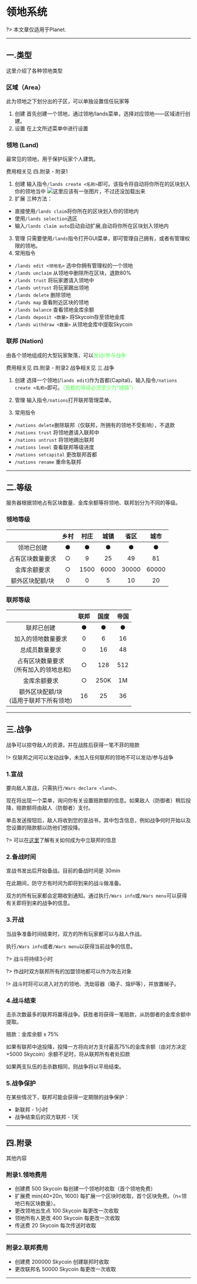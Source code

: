 # 领地系统

?> 本文章仅适用于Planet. 


----------

## 一.类型

这里介绍了各种领地类型

### 区域（Area）

此为领地之下划分出的子区，可以单独设置信任玩家等

 1. 创建
 首先创建一个领地，通过领地/lands菜单，选择对应领地——区域进行创建。
 2. 设置
 在上文所述菜单中进行设置

### 领地 (Land)

最常见的领地，用于保护玩家个人建筑。

费用相关见 四.附录 - 附录1

 1. 创建
输入指令`/lands create <名称>`即可。该指令将自动将你所在的区块划入你的领地当中
![这里应该有一张图片，不过还没加载出来](https://docs.coldplays.net/img/lands-1.png)
 2. 扩展
   三种方法：
- 直接使用`/lands claim`将你所在的区块划入你的领地内
- 使用`/lands selection`选区
- 输入`/lands claim auto`启动自动扩展,自动将你所在区块划入领地内
3. 管理
只需要使用`/lands`指令打开GUI菜单，即可管理自己拥有，或者有管理权限的领地。
4. 常用指令

- `/lands edit <领地名>` 选中你拥有管理权的一个领地
- `/lands unclaim` 从领地中删除所在区块，退款80%
- `/lands trust` 将玩家邀请入领地中
- `/lands untrust` 将玩家踢出领地
- `/lands delete` 删除领地
- `/lands map` 查看附近区块的领地
- `/lands balance` 查看领地金库余额
- `/lands deposit <数量>` 将Skycoin存至领地金库
- `/lands withdraw <数量>` 从领地金库中提取Skycoin 

### 联邦 (Nation)

由各个领地组成的大型玩家聚落，可以<font color=55FF55>发动/参与战争</font>

费用相关见 四.附录 - 附录2
战争相关见 三.战争

 1. 创建
选择一个领地(/`lands edit`)作为首都(Capital)，输入指令`/nations create <名称>`即可。<font color=55FF55>（首都的等级必须至少为“城镇”）</font>

 2. 管理
输入指令`/nations`打开联邦管理菜单。
3. 常用指令

- `/nations delete`删除联邦（仅联邦，所拥有的领地不受影响），不退款
- `/nations trust` 将领地邀请入联邦中
- `/nations untrust` 将领地踢出联邦
- `/nations level` 查看联邦等级进度
- `/nations setcapital` 更改联邦首都
-  `/nations rename` 重命名联邦


----------

## 二.等级

服务器根据领地占有区块数量、金库余额等将领地、联邦划分为不同的等级。

### 领地等级

|     |  乡村  |  村庄   |  城镇   |  省区   |  城市   |
| :-: | :-: | :-: | :-: | :-: | :-: |
|  领地已创建   |   ●  | ●    | ●    | ●    | ●    |
|   占有区块数量要求  | ○   |  9   |  25   | 49    |  81   |
|  金库余额要求  | ○ |   1500  |  6000   |  30000   | 60000    |
| 额外区块配额/块 | 0 | 0 | 5 | 10 | 20 |

### 联邦等级

|     |  联邦  |  国度  |  帝国  |
| :-: | :-: | :-: | :-: | 
|  联邦已创建   |   ●  | ●    | ●    |
|  加入的领地数量要求 | 0 | 6 | 16 |
| 总成员数量要求 | 0 | 16 | 48 |
|   占有区块数量要求<br>（所有加入的领地总和)  | ○   |  128   |  512   |
|  金库余额要求   | ○ |   250K |  1M   | 
| 额外区块配额/块<br>(适用于联邦下所有领地) | 16 | 25 | 36 |

----------

## 三.战争

战争可以掠夺敌人的资源，并在战胜后获得一笔不菲的赔款

!> 仅联邦之间可以发动战争，未加入任何联邦的领地不可以发动/参与战争

### 1.宣战

要向敌人宣战，只需执行`/Wars declare <land>。`

现在将出现一个菜单，询问你有关设置赔款额的信息。如果敌人（防御者）稍后投降，赔款额将由敌人（防御者）支付。

单击发送按钮后，敌人将收到您的宣战书，其中包含信息，例如战争何时开始以及您设置的赔款额以防他们想投降。

?> 可以在[这里](https://coldplays.net/threads/%E3%80%90%E9%A2%86%E5%9C%B0%E4%B8%8E%E8%81%94%E9%82%A6%E3%80%91%E7%BB%BC%E5%90%88%E7%94%B3%E8%AF%B7%E8%B4%B4.165/)了解有关如何成为中立联邦的信息 

### 2.备战时间

宣战书发出后开始备战。目前的备战时间是 30min

在此期间，防守方有时间为即将到来的战斗做准备。

双方的所有玩家都会定期收到通知。通过执行`/Wars info`或`/Wars menu`可以获得有关即将到来的战争的信息。

### 3.开战

当战争准备时间结束时，双方的所有玩家都可以与敌人作战。

执行`/Wars info`或者`/Wars menu`以获得当前战争的信息。

?> 战斗将持续3小时

?> 作战时双方联邦所有的加盟领地都可以作为攻击对象

!> 战斗时将可以进入对方的领地、洗劫容器（箱子、熔炉等），并放置梯子。

### 4.战斗结束

击杀次数最多的联邦将赢得战争。获胜者将获得一笔赔款，从防御者的金库余额中提取。

赔款：金库余额 x 75%

如果有联邦中途投降，投降一方将向对方支付最高75%的金库余额（由对方决定+5000 Skycoin）余额不足时，将从联邦所有者处扣款

如果两支队伍的击杀数相同，则战争将以平局结束。

### 5.战争保护

在某些情况下，联邦可能会获得一定期限的战争保护：

 - 新联邦 - 1小时
 - 战争结束后的双方联邦 - 1天

----------

## 四.附录

其他内容

### 附录1.领地费用

 - 创建费 500 Skycoin 每创建一个领地时收取（首个领地免费）
 - 扩展费 min{40+20n, 1600} 每扩展一个区块时收取，首个区块免费。（n=领地已有区块数量）。
 - 更改领地出生点 100 Skycoin 每更改一次收取
 - 领地所有人更改 400 Skycoin 每更改一次收取
 - 传送费 20 Skycoin 每次传送时收取

----------


### 附录2.联邦费用

 - 创建费 200000 Skycoin 创建联邦时收取
 - 更改联邦名 50000 Skycoin 每更改一次收取

----------
